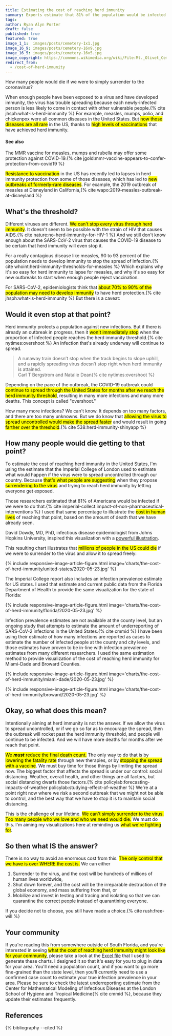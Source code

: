 ```yaml
---
title: Estimating the cost of reaching herd immunity
summary: Experts estimate that 81% of the population would be infected if the virus spreads uncontrolled.  Based on how many deaths we have seen so far, how many people would die as we reach that point?
tags:
author: Ryan Alyn Porter
draft: false
published: true
featured: true
image_1_1:  images/posts/cemetery-1x1.jpg
image_16_9: images/posts/cemetery-16x9.jpg
image_16_5: images/posts/cemetery-16x5.jpg
image_copyright: https://commons.wikimedia.org/wiki/File:Mt._Olivet_Cemetery.jpg
redirect_from:
  - /cost-of-herd-immunity
---
```


How many people would die if we were to simply surrender to the coronavirus?

<!--more-->

When enough people have been exposed to a virus and have developed immunity,
the virus has trouble spreading because each newly-infected person is less
likely to come in contact with other vulnerable people.{% cite jhsph:what-is-herd-immunity %}  For example, measles, mumps, polio, and chickenpox were all common diseases in the United States.  But <mark>now those diseases are all rare</mark> in the US, thanks to <mark>high levels of vaccinations</mark> that have achieved herd immunity.

<div class="alert alert-info float-right see-also" role="alert">
  <h4 class="alert-heading">See also</h4>
  <p>The MMR vaccine for measles, mumps and rubella may offer some protection against COVID-19.{% cite jgold:mmr-vaccine-appears-to-confer-protection-from-covid19 %}</p>
</div>

<mark>Resistance to vaccination</mark> in the US has recently led to lapses in herd immunity protection from some of those diseases, which has led to <mark>new outbreaks of formerly-rare diseases</mark>.  For example, the 2019 outbreak of measles at Disneyland in California,{% cite wapo:2019-measles-outbreak-at-disneyland %}

## What's the threshold?

Different viruses are different.  <mark>We can't stop every virus through herd immunity</mark>.  It doesn't seem to be possible with the strain of HIV that causes AIDS.{% cite nature:no-herd-immunity-for-HIV-1 %}  And we still don't know enough about the SARS-CoV-2 virus that causes the COVID-19 disease to be certain that herd immunity will even stop it.

For a really contagious disease like measles, 90 to 93 percent of the population
needs to develop immunity to stop the spread of infection.{% cite whoint:herd-immunity-thresholds-for-measles %}  Which explains why
it's so easy for herd immunity to lapse for measles, and why it's so easy for
new outbreaks to start when enough people reject vaccination.

For SARS-CoV-2, epidemiologists think that <mark>about 70% to 90% of the population may need
to develop immunity</mark> to have herd protection.{% cite jhsph:what-is-herd-immunity %}  But there is a caveat:

## Would it even stop at that point?

Herd immunity protects a population against new infections.  But if there is
already an outbreak in progress, then it <mark>won't immediately stop</mark> when the
proportion of infected people reaches the herd immunity threshold.{% cite nytimes:overshoot %}  An infection
that's already underway will continue to spread.

<blockquote class="blockquote">
A runaway train doesn’t stop when the track begins to slope uphill, and a rapidly spreading virus doesn’t stop right when herd immunity is attained.
<footer class="blockquote-footer">Carl T Bergstrom and Natalie Dean{% cite nytimes:overshoot %}</footer>
</blockquote>

Depending on the pace of the outbreak, the COVID-19 outbreak could <mark>continue to spread through the United States for
months after we reach the herd immunity threshold</mark>, resulting in many more
infections and many more deaths.  This concept is called "overshoot."

How many more infections?  We can't know.  It depends on too many factors, and there are too many unknowns.  But we do know that <mark>allowing the virus to spread uncontrolled would make the spread faster</mark> and would result in going <mark>farther over the threshold</mark>.{% cite 538:herd-immunity-shinyapp %}

## How many people would die getting to that point?

To estimate the cost of reaching herd immunity in the United States, I'm using
the estimate that the Imperial College of London used to estimate what
would happen if the virus were to spread uncontrolled through our country.
Because <mark>that's what people are suggesting</mark> when they propose <mark>surrendering to the virus</mark> and trying to reach herd immunity by letting everyone get exposed.

Those researchers estimated that 81% of Americans would be
infected if we were to do that.{% cite imperial-collect:impact-of-non-pharmaceutical-interventions %}  I used that same percentage to illustrate the
<mark>cost in human lives</mark> of reaching that point, based on the amount of death that we have already seen.

David Dowdy, MD, PhD, infectious disease epidemiologist from Johns Hopkins University, inspired this visualization with a
<a href="https://twitter.com/davidwdowdy/status/1260675514416664577">powerful illustration</a>.

This resulting chart illustrates that <mark>millions of people in the US could die</mark> if we were to surrender to the virus and allow it to spread freely:

{% include responsive-image-article-figure.html
  image='charts/the-cost-of-herd-immunity/united-states/2020-05-23.jpg' %}

The Imperial College report also includes an infection prevalence estimate for
US states.  I used that estimate and current public data from the Florida Department of Health to provide the same visualization for the state of Florida:

{% include responsive-image-article-figure.html
  image='charts/the-cost-of-herd-immunity/florida/2020-05-23.jpg' %}

Infection prevalence estimates are not available at the county level, but
an ongoing study that attempts to estimate the amount of
underreporting of SARS-CoV-2 infections in the United States.{% cite cmmid %}
I have been using their estimate of how many infections are reported as cases to estimate the number of infected people at the county and city levels, and those estimates have proven to be in-line with infection prevalence estimates from many different researchers. I used the same estimation method to provide visualization of the cost of reaching herd immunity for Miami-Dade and Broward Counties.

{% include responsive-image-article-figure.html
  image='charts/the-cost-of-herd-immunity/miami-dade/2020-05-23.jpg' %}

{% include responsive-image-article-figure.html
  image='charts/the-cost-of-herd-immunity/broward/2020-05-23.jpg' %}

## Okay, so what does this mean?

Intentionally aiming at herd immunity is not the answer.  If we allow the
virus to spread uncontrolled, or if we go so far as to encourage the spread,
then the outbreak will rocket past the herd immunity threshold, and people will
continue to be infected.  And we will have more deaths for months after we reach
that point.

<mark>We <i><b>must</b></i> reduce the final death count.</mark>  The only way to do that is by <mark>lowering the fatality rate</mark> through new therapies, or by <mark>stopping the spread with a vaccine</mark>.  We must buy time for those things by limiting the spread now.  The biggest factor that affects the spread is under our control: social distancing.  Weather, overall health, and other things are all factors, but social distancing dwarfs those factors.{% cite policylab:forecasting-impacts-of-weather policylab:studying-effect-of-weather %}  We're at a point right now where we risk a second outbreak that we might not be able to control, and the best way that we have to stop it is to maintain social distancing.

This is the challenge of our lifetime.  <mark>We can't simply surrender to the virus.  Too many people who we love and who we need would die.</mark>  We must do this.  I'm aiming my visualizations here at reminding us <mark>what we're fighting for</mark>.

## So then what __**IS**__ the answer?

There is no way to avoid an enormous cost from this.  <mark>The only control that we have is over WHERE the cost is.</mark>  We can either

1. Surrender to the virus, and the cost will be hundreds of millions of human lives worldwide,
2. Shut down forever, and the cost will be the irreparable destruction of the global economy, and mass suffering from that, or
3. Mobilize and invest in testing and tracing and isolating so that we can quarantine the correct people instead of quarantining everyone.

If you decide not to choose, you still have made a choice.{% cite rush:free-will %}

## Your community

If you're reading this from somewhere outside of South Florida, and you're
interested in seeing <mark>what the cost of reaching herd immunity might look like for your community</mark>, please take a look at the
<a href="https://github.com/endymion/BeachAnalytics/raw/master/analysis/The%20cost%20of%20reaching%20herd%20immunity.xlsx">Excel file</a> that I used to generate these charts.  I designed it so that it's easy for you to plug in data for your area.  You'll need a population count, and if you want to go
more fine-grained than the state level, then you'll currently need to use a
confirmed case count to estimate your true infection prevalence in your area.
Please be sure to check the latest underreporting estimate from the Center
for Mathematical Modeling of Infectious Diseases at the London School of Hygiene
and Tropical Medicine{% cite cmmid %}, because they update their estimates frequently.

<h2>References</h2>

{% bibliography --cited %}
